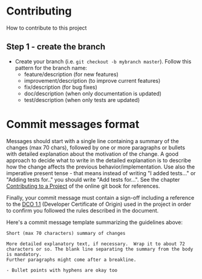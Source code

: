 # Contributing
How to contribute to this project

## Step 1 - create the branch

- Create your branch (i.e. `git checkout -b mybranch master`). Follow this pattern for the branch name:
    - feature/description (for new features)
    - improvement/description (to improve current features)
    - fix/description (for bug fixes)
    - doc/description (when only documentation is updated)
    - test/description (when only tests are updated)


# Commit messages format

Messages should start with a single line containing a summary of the changes (max 70 chars), followed by one or more paragraphs or bullets with detailed explanation about the motivation
of the change. A good approach to decide what to write in the detailed explanation is to describe how the change affects the previous behavior/implementation.
Use also the imperative present tense - that means instead of writing "I added tests..." or "Adding tests for.." you should write "Add tests for...".
See the chapter [Contributing to a Project](http://git-scm.com/book/en/v2/Distributed-Git-Contributing-to-a-Project) of the online git book for references.

Finally, your commit message must contain a sign-off including a reference to the
[DCO 1.1](https://gitlab.com/tessia-project/tessia/blob/master/DCO1.1.txt) (Developer Certificate of Origin) used in the project in order to confirm you
followed the rules described in the document.

Here's a commit message template summarizing the guidelines above:

```
Short (max 70 characters) summary of changes

More detailed explanatory text, if necessary.  Wrap it to about 72
characters or so. The blank line separating the summary from the body
is mandatory.
Further paragraphs might come after a breakline.

- Bullet points with hyphens are okay too
```
